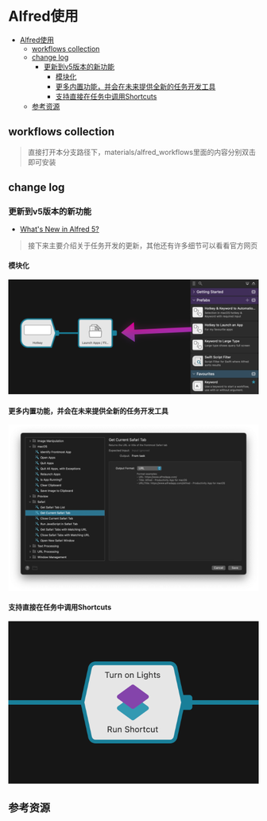 # Alfred使用

<!--ts-->
* [Alfred使用](#alfred使用)
   * [workflows collection](#workflows-collection)
   * [change log](#change-log)
      * [更新到v5版本的新功能](#更新到v5版本的新功能)
         * [模块化](#模块化)
         * [更多内置功能，并会在未来提供全新的任务开发工具](#更多内置功能并会在未来提供全新的任务开发工具)
         * [支持直接在任务中调用Shortcuts](#支持直接在任务中调用shortcuts)
   * [参考资源](#参考资源)

<!-- Created by https://github.com/ekalinin/github-markdown-toc -->
<!-- Added by: runner, at: Mon Aug 15 09:17:30 UTC 2022 -->

<!--te-->
## workflows collection

> 直接打开本分支路径下，materials/alfred_workflows里面的内容分别双击即可安装

## change log

### 更新到v5版本的新功能

- [What's New in Alfred 5?](https://www.alfredapp.com/alfred-5-whats-new/)

> 接下来主要介绍关于任务开发的更新，其他还有许多细节可以看看官方网页

#### 模块化

![Alfred 5's Example Prefab](https://raw.githubusercontent.com/KuanHsiaoKuo/writing_materials/main/imgs/prefab-example.png)

#### 更多内置功能，并会在未来提供全新的任务开发工具

![Alfred's new Automation Tasks object configuration](https://raw.githubusercontent.com/KuanHsiaoKuo/writing_materials/main/imgs/automation-tasks.png)

#### 支持直接在任务中调用Shortcuts

![Run macOS Shortcuts in your Workflows](https://raw.githubusercontent.com/KuanHsiaoKuo/writing_materials/main/imgs/automation-run-shortcut.png)

## 参考资源
